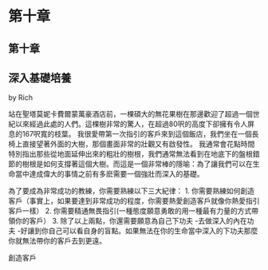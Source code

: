 # 第十章

## 第十章

## 深入基礎培養

by Rich

站在聖塔莫妮卡費爾蒙萬豪酒店前，一棵碩大的無花果樹在那邊歡迎了超過一個世紀以來經過此處的人們。這棵樹非常的驚人，在超過80呎的高度下卻擁有令人屏息的167呎寬的枝葉。 我很愛帶第一次指引的客戶來到這個飯店，我們坐在一個長椅上直接望著外面的大樹，那個畫面非常的壯觀又有啟發性。 我通常會花點時間特別指出那些從地面延伸出來的粗壯的樹根，我們通常無法看到在地底下的盤根錯節的樹根是如何支撐著這個大樹。而這是一個非常棒的隱喻：為了讓我們可以在生命當中達成偉大的事情之前有多麽需要一個強壯而深入的基礎。

為了要成為非常成功的教練，你需要熟練以下三大紀律： 1. 你需要熟練如何創造客戶（事實上，如果要達到非常成功的程度，你需要熱愛創造客戶就像你熱愛指引客戶一樣） 2. 你需要精通無畏指引\(一種態度願意勇敢的用一種最有力量的方式帶領你的客戶） 3. 除了以上兩點，你還需要願意為自己下功夫 -去做深入的內在功夫 -好讓到你自己可以看自身的盲點。如果無法在你的生命當中深入的下功夫那麼你就無法帶你的客戶去到更遠。

創造客戶

